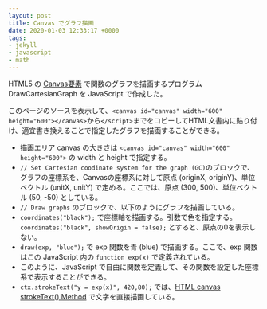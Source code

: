 ```yaml
---
layout: post
title: Canvas でグラフ描画
date: 2020-01-03 12:33:17 +0000
tags:
- jekyll
- javascript
- math
---
```

HTML5 の [Canvas要素](https://ja.wikipedia.org/wiki/Canvas%E8%A6%81%E7%B4%A0) で関数のグラフを描画するプログラム DrawCartesianGraph を JavaScript で作成した。

<!-- -------------------------------------------------------------------------------------------- -->
<canvas id="canvas" width="600" height="600"></canvas>
<script type="text/javascript">
// DrawCartesianGraph by Katsutoshi Seki
// MIT License

// Initialize canvas
var c = document.getElementById('canvas');
var ctx = c.getContext('2d');
ctx.font = "20px serif"; // Font of the text
ctx.lineWidth = 1; // Line width
width = c.width; // Width of the canvas
height = c.height; // Height of the canvas

// Set Cartesian coodinate system for the graph (GC)
// Origin of GC with respect to canvas coordinate
originX = 300;
originY = 500;
// Unit vector of GC with respect to canvas coordinate
unitX = 50;
unitY = -50;

// Draw graphs
coordinates("black");
draw(exp, "blue");
ctx.strokeText("y = exp(x)", 420,80);
draw(plus1, "green");
ctx.strokeText("y = x+1", 480,300);

// Define functions to draw
function plus1(x){
  return x+1;
}

function exp(x){
  return Math.pow(Math.E,x);
}

// Draw coordinates
function coordinates(color, showOrigin = true) {
  // X Axis
  ctx.strokeStyle = color;
  ctx.beginPath();
  ctx.moveTo(0, originY);
  ctx.lineTo(width-30, originY);
  ctx.lineTo(width-45, originY-10);
  ctx.moveTo(width-30, originY);
  ctx.lineTo(width-45, originY+10);
  ctx.strokeText("x", width-25, originY+5);

  // Y Axis
  ctx.moveTo(originX, height);
  ctx.lineTo(originX, 30);
  ctx.lineTo(originX-10, 45);
  ctx.moveTo(originX, 30);
  ctx.lineTo(originX+10, 45);
  ctx.strokeText("y", originX-5, 20);

  // Origin
  if (showOrigin) {
    ctx.strokeText("0", originX-15, originY+20);
  }
  ctx.stroke();
}

// Draw a graph
function draw(func, color){
  ctx.strokeStyle = color;
  ctx.beginPath();
  first = true;
  for (pixX = 0; pixX < width-30; pixX++) {
     x = (pixX-originX) / unitX;
     y = func(x);
     pixY = originY + unitY * y
     if (pixY >= 35 && pixY <= height) {
        if (first) {
           ctx.moveTo(pixX, pixY);
           first = false;
        } else {
           ctx.lineTo(pixX, pixY);
        }
     } else {
        first = true;
     }
  }
  ctx.stroke();
}
</script>
<!-- -------------------------------------------------------------------------------------------- -->

このページのソースを表示して、`<canvas id="canvas" width="600" height="600"></canvas>`から`</script>`までをコピーしてHTML文書内に貼り付け、適宜書き換えることで指定したグラフを描画することができる。

- 描画エリア canvas の大きさは `<canvas id="canvas" width="600" height="600">` の width と height で指定する。
- `// Set Cartesian coodinate system for the graph (GC)`のブロックで、グラフの座標系を、Canvasの座標系に対して原点 (originX, originY)、単位ベクトル (unitX, unitY) で定める。ここでは、原点 (300, 500)、単位ベクトル (50, -50) としている。
- `// Draw graphs` のブロックで、以下のようにグラフを描画している。
- `coordinates("black");` で座標軸を描画する。引数で色を指定する。`coordinates("black", showOrigin = false);` とすると、原点の0を表示しない。
- `draw(exp, "blue");` で exp 関数を青 (blue) で描画する。ここで、exp 関数はこの JavaScript 内の `function exp(x)` で定義されている。
- このように、JavaScript で自由に関数を定義して、その関数を設定した座標系で表示することができる。
- `ctx.strokeText("y = exp(x)", 420,80);` では、[HTML canvas strokeText() Method](https://www.w3schools.com/Tags/canvas_stroketext.asp) で文字を直接描画している。
